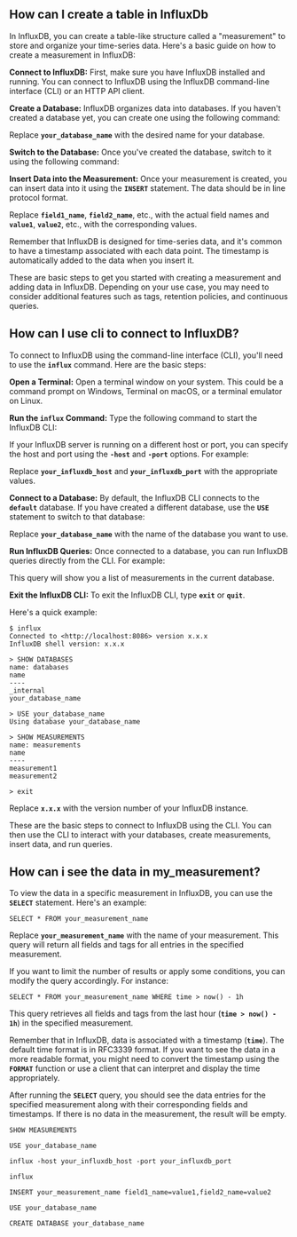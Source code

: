 ## How can I create a table in InfluxDb

In InfluxDB, you can create a table-like structure called a "measurement" to store and organize your time-series data. Here's a basic guide on how to create a measurement in InfluxDB:

**Connect to InfluxDB:** First, make sure you have InfluxDB installed and running. You can connect to InfluxDB using the InfluxDB command-line interface (CLI) or an HTTP API client.

**Create a Database:** InfluxDB organizes data into databases. If you haven't created a database yet, you can create one using the following command:

Replace **`your_database_name`** with the desired name for your database.

**Switch to the Database:** Once you've created the database, switch to it using the following command:

**Insert Data into the Measurement:** Once your measurement is created, you can insert data into it using the **`INSERT`** statement. The data should be in line protocol format.

Replace **`field1_name`**, **`field2_name`**, etc., with the actual field names and **`value1`**, **`value2`**, etc., with the corresponding values.

Remember that InfluxDB is designed for time-series data, and it's common to have a timestamp associated with each data point. The timestamp is automatically added to the data when you insert it.

These are basic steps to get you started with creating a measurement and adding data in InfluxDB. Depending on your use case, you may need to consider additional features such as tags, retention policies, and continuous queries.

## How can I use cli to connect to InfluxDB?

To connect to InfluxDB using the command-line interface (CLI), you'll need to use the **`influx`** command. Here are the basic steps:

**Open a Terminal:** Open a terminal window on your system. This could be a command prompt on Windows, Terminal on macOS, or a terminal emulator on Linux.

**Run the `influx` Command:** Type the following command to start the InfluxDB CLI:

If your InfluxDB server is running on a different host or port, you can specify the host and port using the **`-host`** and **`-port`** options. For example:

Replace **`your_influxdb_host`** and **`your_influxdb_port`** with the appropriate values.

**Connect to a Database:** By default, the InfluxDB CLI connects to the **`default`** database. If you have created a different database, use the **`USE`** statement to switch to that database:

Replace **`your_database_name`** with the name of the database you want to use.

**Run InfluxDB Queries:** Once connected to a database, you can run InfluxDB queries directly from the CLI. For example:

This query will show you a list of measurements in the current database.

**Exit the InfluxDB CLI:** To exit the InfluxDB CLI, type **`exit`** or **`quit`**.

Here's a quick example:

```
$ influx
Connected to <http://localhost:8086> version x.x.x
InfluxDB shell version: x.x.x

> SHOW DATABASES
name: databases
name
----
_internal
your_database_name

> USE your_database_name
Using database your_database_name

> SHOW MEASUREMENTS
name: measurements
name
----
measurement1
measurement2

> exit

```

Replace **`x.x.x`** with the version number of your InfluxDB instance.

These are the basic steps to connect to InfluxDB using the CLI. You can then use the CLI to interact with your databases, create measurements, insert data, and run queries.

## How can i see the data in my_measurement?

To view the data in a specific measurement in InfluxDB, you can use the **`SELECT`** statement. Here's an example:

```
SELECT * FROM your_measurement_name

```

Replace **`your_measurement_name`** with the name of your measurement. This query will return all fields and tags for all entries in the specified measurement.

If you want to limit the number of results or apply some conditions, you can modify the query accordingly. For instance:

```
SELECT * FROM your_measurement_name WHERE time > now() - 1h

```

This query retrieves all fields and tags from the last hour (**`time > now() - 1h`**) in the specified measurement.

Remember that in InfluxDB, data is associated with a timestamp (**`time`**). The default time format is in RFC3339 format. If you want to see the data in a more readable format, you might need to convert the timestamp using the **`FORMAT`** function or use a client that can interpret and display the time appropriately.

After running the **`SELECT`** query, you should see the data entries for the specified measurement along with their corresponding fields and timestamps. If there is no data in the measurement, the result will be empty.

```
SHOW MEASUREMENTS

```

```
USE your_database_name

```

```
influx -host your_influxdb_host -port your_influxdb_port

```

```
influx

```

```
INSERT your_measurement_name field1_name=value1,field2_name=value2

```

```
USE your_database_name

```

```
CREATE DATABASE your_database_name

```